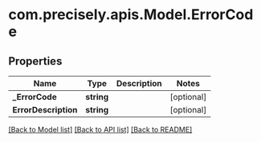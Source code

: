 # com.precisely.apis.Model.ErrorCode
## Properties

Name | Type | Description | Notes
------------ | ------------- | ------------- | -------------
**_ErrorCode** | **string** |  | [optional] 
**ErrorDescription** | **string** |  | [optional] 

[[Back to Model list]](../README.md#documentation-for-models) [[Back to API list]](../README.md#documentation-for-api-endpoints) [[Back to README]](../README.md)

